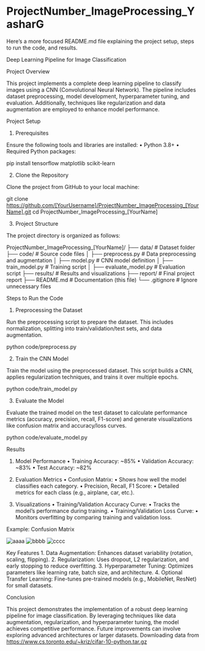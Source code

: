 # ProjectNumber_ImageProcessing_YasharG

Here’s a more focused README.md file explaining the project setup, steps to run the code, and results.

Deep Learning Pipeline for Image Classification

Project Overview

This project implements a complete deep learning pipeline to classify images using a CNN (Convolutional Neural Network). The pipeline includes dataset preprocessing, model development, hyperparameter tuning, and evaluation. Additionally, techniques like regularization and data augmentation are employed to enhance model performance.

Project Setup

1. Prerequisites

Ensure the following tools and libraries are installed:
	•	Python 3.8+
	•	Required Python packages:

pip install tensorflow matplotlib scikit-learn



2. Clone the Repository

Clone the project from GitHub to your local machine:

git clone https://github.com/[YourUsername]/ProjectNumber_ImageProcessing_[YourName].git
cd ProjectNumber_ImageProcessing_[YourName]

3. Project Structure

The project directory is organized as follows:

ProjectNumber_ImageProcessing_[YourName]/
├── data/                # Dataset folder
├── code/                # Source code files
│   ├── preprocess.py    # Data preprocessing and augmentation
│   ├── model.py         # CNN model definition
│   ├── train_model.py   # Training script
│   ├── evaluate_model.py # Evaluation script
├── results/             # Results and visualizations
├── report/              # Final project report
├── README.md            # Documentation (this file)
└── .gitignore           # Ignore unnecessary files

Steps to Run the Code

1. Preprocessing the Dataset

Run the preprocessing script to prepare the dataset. This includes normalization, splitting into train/validation/test sets, and data augmentation.

python code/preprocess.py

2. Train the CNN Model

Train the model using the preprocessed dataset. This script builds a CNN, applies regularization techniques, and trains it over multiple epochs.

python code/train_model.py

3. Evaluate the Model

Evaluate the trained model on the test dataset to calculate performance metrics (accuracy, precision, recall, F1-score) and generate visualizations like confusion matrix and accuracy/loss curves.

python code/evaluate_model.py

Results

1. Model Performance
	•	Training Accuracy: ~85%
	•	Validation Accuracy: ~83%
	•	Test Accuracy: ~82%

2. Evaluation Metrics
	•	Confusion Matrix:
	•	Shows how well the model classifies each category.
	•	Precision, Recall, F1 Score:
	•	Detailed metrics for each class (e.g., airplane, car, etc.).

3. Visualizations
	•	Training/Validation Accuracy Curve:
	•	Tracks the model’s performance during training.
	•	Training/Validation Loss Curve:
	•	Monitors overfitting by comparing training and validation loss.

Example: Confusion Matrix

![aaaa](https://github.com/user-attachments/assets/a1b1344e-ce7b-49c0-b4af-ec688e02b032)
![bbbb](https://github.com/user-attachments/assets/e5ca7480-3131-4c45-8eea-a62444bb6e3c)
![cccc](https://github.com/user-attachments/assets/6800d9a0-9ee8-4d3e-915b-44b933fea6f1)


Key Features
	1.	Data Augmentation: Enhances dataset variability (rotation, scaling, flipping).
	2.	Regularization: Uses dropout, L2 regularization, and early stopping to reduce overfitting.
	3.	Hyperparameter Tuning: Optimizes parameters like learning rate, batch size, and architecture.
	4.	Optional Transfer Learning: Fine-tunes pre-trained models (e.g., MobileNet, ResNet) for small datasets.

Conclusion

This project demonstrates the implementation of a robust deep learning pipeline for image classification. By leveraging techniques like data augmentation, regularization, and hyperparameter tuning, the model achieves competitive performance. Future improvements can involve exploring advanced architectures or larger datasets.
Downloading data from https://www.cs.toronto.edu/~kriz/cifar-10-python.tar.gz
